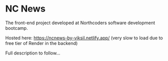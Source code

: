 # NC News

The front-end project developed at Northcoders software development bootcamp.

Hosted here: https://ncnews-by-viksil.netlify.app/  (very slow to load due to free tier of Render in the backend)

Full description to follow...
